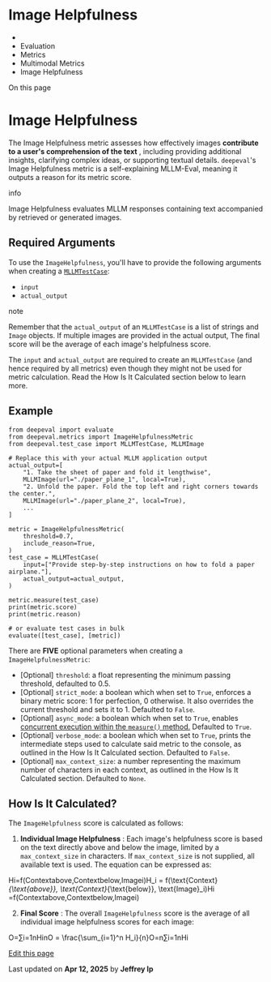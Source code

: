 # Image Helpfulness

  * [](/)
  * Evaluation
  * Metrics
  * Multimodal Metrics
  * Image Helpfulness

On this page

# Image Helpfulness

The Image Helpfulness metric assesses how effectively images **contribute to a user's comprehension of the text** , including providing additional insights, clarifying complex ideas, or supporting textual details. `deepeval`'s Image Helpfulness metric is a self-explaining MLLM-Eval, meaning it outputs a reason for its metric score.

info

Image Helpfulness evaluates MLLM responses containing text accompanied by retrieved or generated images.

## Required Arguments​

To use the `ImageHelpfulness`, you'll have to provide the following arguments when creating a [`MLLMTestCase`](/docs/evaluation-test-cases#mllm-test-case):

  * `input`
  * `actual_output`

note

Remember that the `actual_output` of an `MLLMTestCase` is a list of strings and `Image` objects. If multiple images are provided in the actual output, The final score will be the average of each image's helpfulness score.

The `input` and `actual_output` are required to create an `MLLMTestCase` (and hence required by all metrics) even though they might not be used for metric calculation. Read the How Is It Calculated section below to learn more.

## Example​
    
    
    from deepeval import evaluate  
    from deepeval.metrics import ImageHelpfulnessMetric  
    from deepeval.test_case import MLLMTestCase, MLLMImage  
      
    # Replace this with your actual MLLM application output  
    actual_output=[  
        "1. Take the sheet of paper and fold it lengthwise",  
        MLLMImage(url="./paper_plane_1", local=True),  
        "2. Unfold the paper. Fold the top left and right corners towards the center.",  
        MLLMImage(url="./paper_plane_2", local=True),  
        ...  
    ]  
      
    metric = ImageHelpfulnessMetric(  
        threshold=0.7,  
        include_reason=True,  
    )  
    test_case = MLLMTestCase(  
        input=["Provide step-by-step instructions on how to fold a paper airplane."],  
        actual_output=actual_output,  
    )  
      
    metric.measure(test_case)  
    print(metric.score)  
    print(metric.reason)  
      
    # or evaluate test cases in bulk  
    evaluate([test_case], [metric])  
    

There are **FIVE** optional parameters when creating a `ImageHelpfulnessMetric`:

  * [Optional] `threshold`: a float representing the minimum passing threshold, defaulted to 0.5.
  * [Optional] `strict_mode`: a boolean which when set to `True`, enforces a binary metric score: 1 for perfection, 0 otherwise. It also overrides the current threshold and sets it to 1. Defaulted to `False`.
  * [Optional] `async_mode`: a boolean which when set to `True`, enables [concurrent execution within the `measure()` method.](/docs/metrics-introduction#measuring-metrics-in-async) Defaulted to `True`.
  * [Optional] `verbose_mode`: a boolean which when set to `True`, prints the intermediate steps used to calculate said metric to the console, as outlined in the How Is It Calculated section. Defaulted to `False`.
  * [Optional] `max_context_size`: a number representing the maximum number of characters in each context, as outlined in the How Is It Calculated section. Defaulted to `None`.

## How Is It Calculated?​

The `ImageHelpfulness` score is calculated as follows:

  1. **Individual Image Helpfulness** : Each image's helpfulness score is based on the text directly above and below the image, limited by a `max_context_size` in characters. If `max_context_size` is not supplied, all available text is used. The equation can be expressed as:

Hi=f(Contextabove,Contextbelow,Imagei)H_i = f(\text{Context}_{\text{above}}, \text{Context}_{\text{below}}, \text{Image}_i)Hi​=f(Contextabove​,Contextbelow​,Imagei​)

  2. **Final Score** : The overall `ImageHelpfulness` score is the average of all individual image helpfulness scores for each image:

O=∑i=1nHinO = \frac{\sum_{i=1}^n H_i}{n}O=n∑i=1n​Hi​​

[Edit this page](https://github.com/confident-ai/deepeval/edit/main/docs/docs/multimodal-metrics-image-helpfulness.mdx)

Last updated on **Apr 12, 2025** by **Jeffrey Ip**
